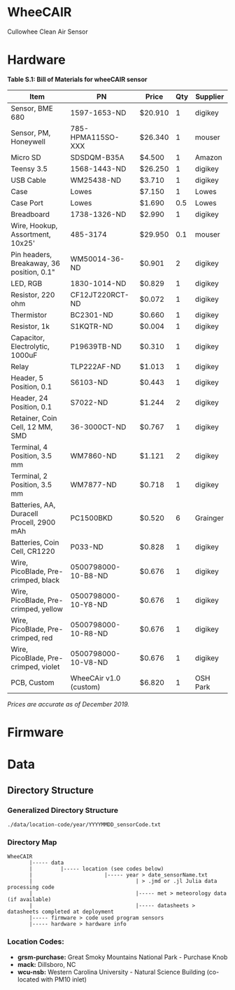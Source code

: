 # WheeCAIR
Cullowhee Clean Air Sensor

# Hardware

**Table S.1: Bill of Materials for wheeCAIR sensor**  

| Item                                      | PN                     | Price   | Qty | Supplier |
| ----------------------------------------- | ---------------------- | ------- | --- | -------- |
| Sensor, BME 680                           | 1597-1653-ND           | $20.910 | 1   | digikey  |
| Sensor, PM, Honeywell                     | 785-HPMA115SO-XXX      | $26.340 | 1   | mouser   |
| Micro SD                                  | SDSDQM-B35A            | $4.500  | 1   | Amazon   |
| Teensy 3.5                                | 1568-1443-ND           | $26.250 | 1   | digikey  |
| USB Cable                                 | WM25438-ND             | $3.710  | 1   | digikey  |
| Case                                      | Lowes                  | $7.150  | 1   | Lowes    |
| Case Port                                 | Lowes                  | $1.690  | 0.5 | Lowes    |
| Breadboard                                | 1738-1326-ND           | $2.990  | 1   | digikey  |
| Wire, Hookup, Assortment, 10x25'          | 485-3174               | $29.950 | 0.1 | mouser   |
| Pin headers, Breakaway, 36 position, 0.1" | WM50014-36-ND          | $0.901  | 2   | digikey  |
| LED, RGB                                  | 1830-1014-ND           | $0.829  | 1   | digikey  |
| Resistor, 220 ohm                         | CF12JT220RCT-ND        | $0.072  | 1   | digikey  |
| Thermistor                                | BC2301-ND              | $0.660  | 1   | digikey  |
| Resistor, 1k                              | S1KQTR-ND              | $0.004  | 1   | digikey  |
| Capacitor, Electrolytic, 1000uF           | P19639TB-ND            | $0.310  | 1   | digikey  |
| Relay                                     | TLP222AF-ND            | $1.013  | 1   | digikey  |
| Header, 5 Position, 0.1                   | S6103-ND               | $0.443  | 1   | digikey  |
| Header, 24 Position, 0.1                  | S7022-ND               | $1.244  | 2   | digikey  |
| Retainer, Coin Cell, 12 MM, SMD           | 36-3000CT-ND           | $0.767  | 1   | digikey  |
| Terminal, 4 Position, 3.5 mm              | WM7860-ND              | $1.121  | 2   | digikey  |
| Terminal, 2 Position, 3.5 mm              | WM7877-ND              | $0.718  | 1   | digikey  |
| Batteries, AA, Duracell Procell, 2900 mAh | PC1500BKD              | $0.520  | 6   | Grainger |
| Batteries, Coin Cell, CR1220              | P033-ND                | $0.828  | 1   | digikey  |
| Wire, PicoBlade, Pre-crimped, black       | 0500798000-10-B8-ND    | $0.676  | 1   | digikey  |
| Wire, PicoBlade, Pre-crimped, yellow      | 0500798000-10-Y8-ND    | $0.676  | 1   | digikey  |
| Wire, PicoBlade, Pre-crimped, red         | 0500798000-10-R8-ND    | $0.676  | 1   | digikey  |
| Wire, PicoBlade, Pre-crimped, violet      | 0500798000-10-V8-ND    | $0.676  | 1   | digikey  |
| PCB, Custom                               | WheeCAir v1.0 (custom) | $6.820  | 1   | OSH Park |

*Prices are accurate as of December 2019.*

# Firmware

# Data

## Directory Structure

### Generalized Directory Structure

`./data/location-code/year/YYYYMMDD_sensorCode.txt`

### Directory Map

```
WheeCAIR
       |----- data
       |         |----- location (see codes below)
       |                       |----- year > date_sensorName.txt
       |                                 | > .jmd or .jl Julia data processing code
       |                                 |----- met > meteorology data (if available)
       |                                 |----- datasheets > datasheets completed at deployment
       |----- firmware > code used program sensors
       |----- hardware > hardware info
```

### Location Codes:
  - **grsm-purchase:** Great Smoky Mountains National Park - Purchase Knob
  - **mack:** Dillsboro, NC
  - **wcu-nsb:** Western Carolina University - Natural Science Building (co-located with PM10 inlet)
